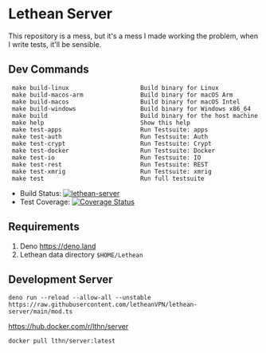 # Lethean Server

This repository is a mess, but it's a mess I made working the problem, when I
write tests, it'll be sensible.

## Dev Commands

```text
 make build-linux                    Build binary for Linux
 make build-macos-arm                Build binary for macOS Arm
 make build-macos                    Build binary for macOS Intel
 make build-windows                  Build binary for Windows x86_64
 make build                          Build binary for the host machine
 make help                           Show this help
 make test-apps                      Run Testsuite: apps
 make test-auth                      Run Testsuite: Auth
 make test-crypt                     Run Testsuite: Crypt
 make test-docker                    Run Testsuite: Docker
 make test-io                        Run Testsuite: IO
 make test-rest                      Run Testsuite: REST
 make test-xmrig                     Run Testsuite: xmrig
 make test                           Run full testsuite

```

- Build Status:
  [![lethean-server](https://github.com/letheanVPN/lethean-server/actions/workflows/compile.yml/badge.svg)](https://github.com/letheanVPN/lethean-server/actions/workflows/compile.yml)
- Test Coverage:
  [![Coverage Status](https://coveralls.io/repos/github/letheanVPN/lethean-server/badge.svg?branch=main)](https://coveralls.io/github/letheanVPN/lethean-server?branch=main)

## Requirements

1. Deno https://deno.land
2. Lethean data directory `$HOME/Lethean`

## Development Server

```shell
deno run --reload --allow-all --unstable https://raw.githubusercontent.com/letheanVPN/lethean-server/main/mod.ts
```
https://hub.docker.com/r/lthn/server

`docker pull lthn/server:latest`
